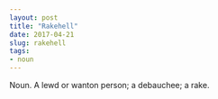 ```yaml
---
layout: post
title: "Rakehell"
date: 2017-04-21
slug: rakehell
tags:
- noun
---
```


Noun. A lewd or wanton person; a debauchee; a rake.
